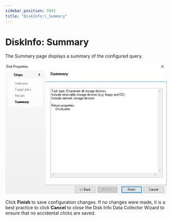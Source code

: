 ```yaml
---
sidebar_position: 5941
title: "DiskInfo:\_Summary"
---
```


# DiskInfo: Summary

The Summary page displays a summary of the configured query.

![Disk Info wizard Summary page](../../../../../../../static/images/AccessAnalyzer_12.0/Content/Resources/Images/EnterpriseAuditor/Admin/DataCollector/DiskInfo/Summary.png "Disk Info wizard Summary page")

Click **Finish** to save configuration changes. If no changes were made, it is a best practice to click **Cancel** to close the Disk Info Data Collector Wizard to ensure that no accidental clicks are saved.